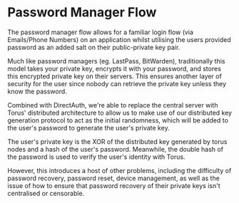 # Password Manager Flow

The password manager flow allows for a familiar login flow \(via Emails/Phone Numbers\) on an application whilst utilising the users provided password as an added salt on their public-private key pair.

Much like password managers \(eg. LastPass, BitWarden\), traditionally this model takes your private key, encrypts it with your password, and stores this encrypted private key on their servers. This ensures another layer of security for the user since nobody can retrieve the private key unless they know the password.

Combined with DirectAuth, we're able to replace the central server with Torus' distributed architecture to allow us to make use of our distributed key generation protocol to act as the initial randomness, which will be added to the user's password to generate the user's private key.

The user's private key is the XOR of the distributed key generated by torus nodes and a hash of the user's password. Meanwhile, the double hash of the password is used to verify the user's identity with Torus.

However, this introduces a host of other problems, including the difficulty of password recovery, password reset, device management, as well as the issue of how to ensure that password recovery of their private keys isn't centralised or censorable.





